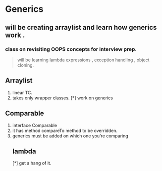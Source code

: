 # Generics

## will be creating arraylist and learn how generics work .

### class on revisiting OOPS concepts for interview prep.

> will be learning lambda expressions , exception handling , object cloning.

## Arraylist

1. linear TC.
2. takes only wrapper classes.
   [*] work on generics

## Comparable

1. interface Comparable<Object>
2. it has method compareTo method to be overridden.
3. generics must be added on which one you're comparing

## lambda

[*] get a hang of it.

##

